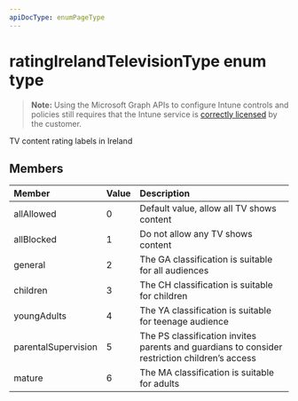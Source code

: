```yaml
---
apiDocType: enumPageType
---
```

# ratingIrelandTelevisionType enum type

> **Note:** Using the Microsoft Graph APIs to configure Intune controls and policies still requires that the Intune service is [correctly licensed](https://go.microsoft.com/fwlink/?linkid=839381) by the customer.

TV content rating labels in Ireland
## Members
|Member|Value|Description|
|:---|:---|:---|
|allAllowed|0|Default value, allow all TV shows content|
|allBlocked|1|Do not allow any TV shows content|
|general|2|The GA classification is suitable for all audiences|
|children|3|The CH classification is suitable for children|
|youngAdults|4|The YA classification is suitable for teenage audience|
|parentalSupervision|5|The PS classification invites parents and guardians to consider restriction children’s access|
|mature|6|The MA classification is suitable for adults|



